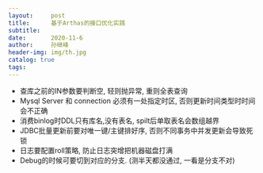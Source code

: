 ```yaml
---
layout:     post
title:      基于Arthas的接口优化实践
subtitle:   
date:       2020-11-6
author:     孙继峰
header-img: img/th.jpg
catalog: true
tags:
---
```


- 查库之前的IN参数要判断空, 轻则抛异常, 重则全表查询
- Mysql Server 和 connection 必须有一处指定时区, 否则更新时间类型时时间会不正确
- 消费binlog时DDL只有库名,没有表名, spilt后单取表名会数组越界
- JDBC批量更新前要对唯一键/主键排好序, 否则不同事务中并发更新会导致死锁
- 日志要配置roll策略, 防止日志突增把机器磁盘打满
- Debug的时候可要切到对应的分支. (测半天都没通过, 一看是分支不对)
